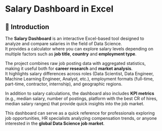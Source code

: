# Salary Dashboard in Excel


## 📖 Introduction

The **Salary Dashboard** is an interactive Excel-based tool designed to analyze and compare salaries in the field of Data Science.  
It provides a calculator where you can explore salary levels depending on multiple factors such as **job title**, **country** and **employment type**.

The project combines raw job posting data with aggregated statistics, making it useful both for **career research** and **market analysis**.  
It highlights salary differences across roles (Data Scientist, Data Engineer, Machine Learning Engineer, Analyst, etc.), employment formats (full-time, part-time, contractor, internship), and geographic regions.  

In addition to salary calculations, the dashboard also includes **KPI metrics** (e.g., median salary, number of postings, platform with the best CR of hires, median salary ranges) that provide quick insights into the job market.  

This dashboard can serve as a quick reference for professionals exploring job opportunities, HR specialists analyzing compensation trends, or anyone interested in the **global Data Science job market**.

